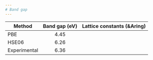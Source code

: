 ```yaml
---
# Band gap
---
```


| Method        | Band gap (eV) | Lattice constants (&Aring) |
| ------------- |:-------------:|:-------------:|
| PBE           | 4.45          |       |
| HSE06         | 6.26          |   | 
| Experimental  | 6.36          |    |
